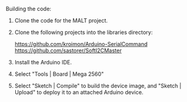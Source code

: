 Building the code:

1) Clone the code for the MALT project.
2) Clone the following projects into the libraries directory:

    https://github.com/kroimon/Arduino-SerialCommand
    https://github.com/sastorer/SoftI2CMaster
    
3) Install the Arduino IDE.
4) Select "Tools | Board | Mega 2560"
5) Select "Sketch | Compile" to build the device image, and "Sketch | Upload" to deploy it to an attached Arduino device.
